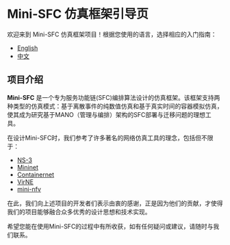 # Mini-SFC 仿真框架引导页

欢迎来到 Mini-SFC 仿真框架项目！根据您使用的语言，选择相应的入门指南：

- [English](./docs/source/introductory/README_en.md)
- [中文](./docs/source/introductory/README_zh.md)

## 项目介绍

**Mini-SFC** 是一个专为服务功能链(SFC)编排算法设计的仿真框架。该框架支持两种类型的仿真模式：基于离散事件的纯数值仿真和基于真实时间的容器模拟仿真，使其成为研究基于MANO（管理与编排）架构的SFC部署与迁移问题的理想工具。

在设计Mini-SFC时，我们参考了许多著名的网络仿真工具的理念，包括但不限于：
- [NS-3](https://www.nsnam.org/)
- [Mininet](https://github.com/mininet/mininet)
- [Containernet](https://github.com/containernet/containernet)
- [VirNE](https://github.com/GeminiLight/virne)
- [mini-nfv](https://github.com/josecastillolema/mini-nfv)

在此，我们向上述项目的开发者们表示由衷的感谢，正是因为他们的贡献，才使得我们的项目能够融合众多优秀的设计思想和技术实现。

希望您能在使用Mini-SFC的过程中有所收获，如有任何疑问或建议，请随时与我们联系。

